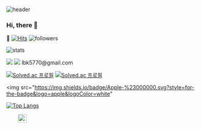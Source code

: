 ![header](https://capsule-render.vercel.app/api?type=soft&color=auto&height=80&section=header&text=Always%20be%20happy&fontSize=30)
### Hi, there 👋  
👊 [![Hits](https://hits.seeyoufarm.com/api/count/incr/badge.svg?url=https%3A%2F%2Fgithub.com%2FLimByungkuk&count_bg=%23002DF9&title_bg=%23F207FB&icon=&icon_color=%23F30000&title=hits&edge_flat=false)](https://hits.seeyoufarm.com)
![followers](https://img.shields.io/github/followers/LimByungkuk?style=social)

![stats](https://github-readme-stats-git-masterrstaa-rickstaa.vercel.app/api?username=LimByungkuk&&show_icons=true&theme=radical)

<img src="https://img.shields.io/badge/Python-3766AB?style=flat-square&logo=Python&logoColor=white"/>
<img src="https://img.shields.io/badge/Gmail-D14836?style=for-the-badge&logo=gmail&logoColor=white"/> lbk5770@gmail.com
   
     
[![Solved.ac 프로필](http://mazassumnida.wtf/api/v2/generate_badge?boj=dla5324)](https://solved.ac/dla5324)
[![Solved.ac
프로필](http://mazassumnida.wtf/api/mini/generate_badge?boj=dla5324)](https://solved.ac/dla5324)

<img src="https://img.shields.io/badge/Apple-%23000000.svg?style=for-the-badge&logo=apple&logoColor=white"
  
[![Top Langs](https://github-readme-stats.vercel.app/api/top-langs/?username=LimByungkuk&layout=compact)](https://github.com/LimByungkuk/github-readme-stats)

<a href="https://www.instagram.com/bbangkku_/">
    <img src="http://img.shields.io/badge/-Instagram-222222?style=flat&logo=Instagram&link=https://www.instagram.com/bbangkku_/"
        style="height : 23px; margin-left : 30px; margin-right : 30px;"/>
</a>



<!--
**LimByungkuk/LimByungkuk** is a ✨ _special_ ✨ repository because its `README.md` (this file) appears on your GitHub profile.

Here are some ideas to get you started:

- 🔭 I’m currently working on ...
- 🌱 I’m currently learning ...
- 👯 I’m looking to collaborate on ...
- 🤔 I’m looking for help with ...
- 💬 Ask me about ...
- 📫 How to reach me: ...
- 😄 Pronouns: ...
- ⚡ Fun fact: ...
-->
